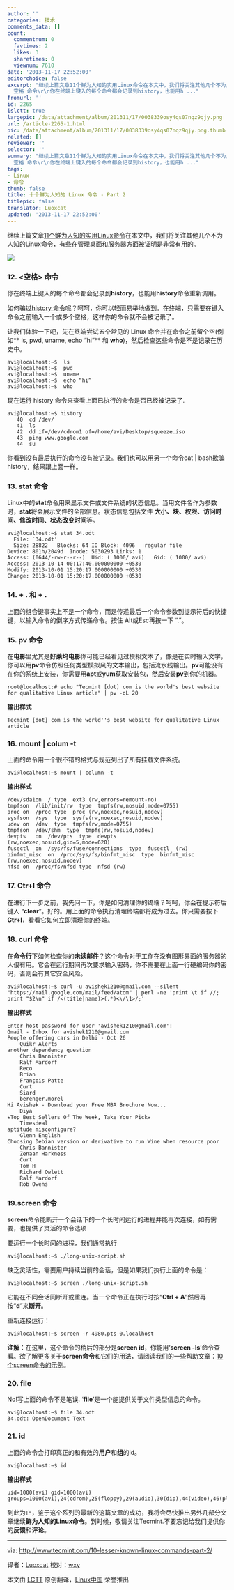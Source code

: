 ```yaml
---
author: ''
categories: 技术
comments_data: []
count:
  commentnum: 0
  favtimes: 2
  likes: 3
  sharetimes: 0
  viewnum: 7610
date: '2013-11-17 22:52:00'
editorchoice: false
excerpt: "继续上篇文章11个鲜为人知的实用Linux命令在本文中，我们将关注其他几个不为人知的Linux命令，有些在管理桌面和服务器方面被证明是非常有用的。\r\n\r\n12.
  空格 命令\r\n你在终端上键入的每个命令都会记录到history，也能用h ..."
fromurl: ''
id: 2265
islctt: true
largepic: /data/attachment/album/201311/17/0038339osy4qs07nqz9qjy.png
url: /article-2265-1.html
pic: /data/attachment/album/201311/17/0038339osy4qs07nqz9qjy.png.thumb.jpg
related: []
reviewer: ''
selector: ''
summary: "继续上篇文章11个鲜为人知的实用Linux命令在本文中，我们将关注其他几个不为人知的Linux命令，有些在管理桌面和服务器方面被证明是非常有用的。\r\n\r\n12.
  空格 命令\r\n你在终端上键入的每个命令都会记录到history，也能用h ..."
tags:
- Linux
- 命令
thumb: false
title: 十个鲜为人知的 Linux 命令 - Part 2
titlepic: false
translator: Luoxcat
updated: '2013-11-17 22:52:00'
---
```


继续上篇文章[11个鲜为人知的实用Linux命令](http://linux.cn/article-2258-1.html)在本文中，我们将关注其他几个不为人知的Linux命令，有些在管理桌面和服务器方面被证明是非常有用的。


![](/data/attachment/album/201311/17/0038339osy4qs07nqz9qjy.png)


### 12. <空格> 命令


你在终端上键入的每个命令都会记录到**history**，也能用**history**命令重新调用。


如何骗过[history 命令](http://www.searchsv.com.cn/showcontent_77595.htm)呢？呵呵，你可以轻而易举地做到。在终端，只需要在键入命令之前输入一个或多个空格，这样你的命令就不会被记录了。


让我们体验一下吧，先在终端尝试五个常见的 Linux 命令并在命令之前留个空(例如\*\* ls, pwd, uname, echo “hi”\*\* 和 **who**)，然后检查这些命令是不是记录在历史中。



```
avi@localhost:~$  ls
avi@localhost:~$  pwd
avi@localhost:~$  uname
avi@localhost:~$  echo “hi”
avi@localhost:~$  who

```

现在运行 history 命令来查看上面已执行的命令是否已经被记录了.



```
avi@localhost:~$ history
   40  cd /dev/ 
   41  ls 
   42  dd if=/dev/cdrom1 of=/home/avi/Desktop/squeeze.iso 
   43  ping www.google.com 
   44  su

```

你看到没有最后执行的命令没有被记录。我们也可以用另一个命令cat | bash欺骗history，结果跟上面一样。


### 13. stat 命令


Linux中的**stat**命令用来显示文件或文件系统的状态信息。当用文件名作为参数时，**stat**将会展示文件的全部信息。状态信息包括文件 **大小、块、权限、访问时间、修改时间、状态改变时间**等。



```
avi@localhost:~$ stat 34.odt 
  File: `34.odt'
  Size: 28822   Blocks: 64 IO Block: 4096   regular file 
Device: 801h/2049d  Inode: 5030293 Links: 1 
Access: (0644/-rw-r--r--)  Uid: ( 1000/ avi)   Gid: ( 1000/ avi) 
Access: 2013-10-14 00:17:40.000000000 +0530 
Modify: 2013-10-01 15:20:17.000000000 +0530 
Change: 2013-10-01 15:20:17.000000000 +0530

```

### 14. + . 和 + .


上面的组合键事实上不是一个命令，而是传递最后一个命令参数到提示符后的快捷键，以输入命令的倒序方式传递命令。按住 Alt或Esc再按一下 “.”。


### 15. pv 命令


在**电影**里尤其是**好莱坞电影**你可能已经看见过模拟文本了，像是在实时输入文字，你可以用**pv**命令仿照任何类型模拟风的文本输出，包括流水线输出。**pv**可能没有在你的系统上安装，你需要用**apt**或**yum**获取安装包，然后安装**pv**到你的机器。



```
root@localhost:# echo "Tecmint [dot] com is the world's best website for qualitative Linux article" | pv -qL 20

```

**输出样式**



```
Tecmint [dot] com is the world''s best website for qualitative Linux article

```

### 16. mount | colum -t


上面的命令用一个很不错的格式与规范列出了所有挂载文件系统。



```
avi@localhost:~$ mount | column -t

```

**输出样式**



```
/dev/sda1on  / type  ext3 (rw,errors=remount-ro) 
tmpfson  /lib/init/rw  type  tmpfs(rw,nosuid,mode=0755) 
proc on  /proc type  proc (rw,noexec,nosuid,nodev) 
sysfson  /sys  type  sysfs(rw,noexec,nosuid,nodev) 
udev on  /dev  type  tmpfs(rw,mode=0755) 
tmpfson  /dev/shm  type  tmpfs(rw,nosuid,nodev) 
devpts   on  /dev/pts  type  devpts   (rw,noexec,nosuid,gid=5,mode=620) 
fusectl  on  /sys/fs/fuse/connections  type  fusectl  (rw) 
binfmt_misc  on  /proc/sys/fs/binfmt_misc  type  binfmt_misc  (rw,noexec,nosuid,nodev) 
nfsd on  /proc/fs/nfsd type  nfsd (rw)

```

### 17. Ctr+l 命令


在进行下一步之前，我先问一下，你是如何清理你的终端？呵呵，你会在提示符后键入 “**clear**”。好的。用上面的命令执行清理终端都将成为过去。你只需要按下**Ctr+l**，看看它如何立即清理你的终端。


### 18. curl 命令


在**命令行**下如何检查你的**未读邮件**？这个命令对于工作在没有图形界面的服务器的人佷有用。它会在运行期间再次要求输入密码，你不需要在上面一行硬编码你的密码，否则会有其它安全风险。



```
avi@localhost:~$ curl -u avishek1210@gmail.com --silent "https://mail.google.com/mail/feed/atom" | perl -ne 'print \t if //; print "$2\n" if /<(title|name)>(.*)<\/\1>/;'

```

**输出样式**



```
Enter host password for user 'avishek1210@gmail.com': 
Gmail - Inbox for avishek1210@gmail.com 
People offering cars in Delhi - Oct 26 
    Quikr Alerts 
another dependency question 
    Chris Bannister 
    Ralf Mardorf 
    Reco 
    Brian 
    François Patte 
    Curt 
    Siard 
    berenger.morel 
Hi Avishek - Download your Free MBA Brochure Now... 
    Diya 
★Top Best Sellers Of The Week, Take Your Pick★ 
    Timesdeal 
aptitude misconfigure? 
    Glenn English 
Choosing Debian version or derivative to run Wine when resource poor 
    Chris Bannister 
    Zenaan Harkness 
    Curt 
    Tom H 
    Richard Owlett 
    Ralf Mardorf 
    Rob Owens

```

### 19.screen 命令


**screen**命令能断开一个会话下的一个长时间运行的进程并能再次连接，如有需要，也提供了灵活的命令选项


要运行一个长时间的进程，我们通常执行



```
avi@localhost:~$ ./long-unix-script.sh

```

缺乏灵活性，需要用户持续当前的会话，但是如果我们执行上面的命令是：



```
avi@localhost:~$ screen ./long-unix-script.sh

```

它能在不同会话间断开或重连。当一个命令正在执行时按“**Ctrl + A**”然后再按“**d**”来**断开**。


重新连接运行：



```
avi@localhost:~$ screen -r 4980.pts-0.localhost

```

**注解**：在这里，这个命令的稍后的部分是**screen id**，你能用‘**screen -ls**’命令查看。欲了解更多关于**screen命令**和它们的用法，请阅读我们的一些帮助文章：[10 个screen命令的示例](http://www.tecmint.com/screen-command-examples-to-manage-linux-terminals/)。


### 20. file


No!写上面的命令不是笔误. ‘**file**’是一个能提供关于文件类型信息的命令。



```
avi@localhost:~$ file 34.odt
34.odt: OpenDocument Text

```

### 21. id


上面的命令会打印真正的和有效的**用户**和**组**的id。



```
avi@localhost:~$ id

```

**输出样式**



```
uid=1000(avi) gid=1000(avi) 
groups=1000(avi),24(cdrom),25(floppy),29(audio),30(dip),44(video),46(plugdev),109(netdev),111(bluetooth),117(scanner)

```

到此为止，鉴于这个系列的最新的这篇文章的成功，我将会尽快推出另外几部分文章继续**鲜为人知的Linux命令**。到时候，敬请关注Tecmint.不要忘记给我们提供你的**反馈**和**评论**。




---


via: <http://www.tecmint.com/10-lesser-known-linux-commands-part-2/>


译者：[Luoxcat](https://github.com/Luoxcat) 校对：[wxy](https://github.com/wxy)


本文由 [LCTT](https://github.com/LCTT/TranslateProject) 原创翻译，[Linux中国](http://linux.cn/) 荣誉推出